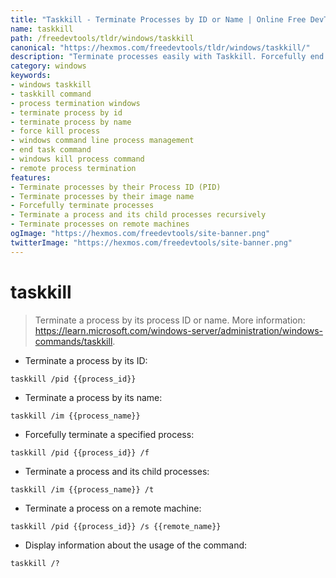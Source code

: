 ```yaml
---
title: "Taskkill - Terminate Processes by ID or Name | Online Free DevTools by Hexmos"
name: taskkill
path: /freedevtools/tldr/windows/taskkill
canonical: "https://hexmos.com/freedevtools/tldr/windows/taskkill/"
description: "Terminate processes easily with Taskkill. Forcefully end unresponsive applications and manage processes by name or ID on Windows. Free online tool, no registration required."
category: windows
keywords:
- windows taskkill
- taskkill command
- process termination windows
- terminate process by id
- terminate process by name
- force kill process
- windows command line process management
- end task command
- windows kill process command
- remote process termination
features:
- Terminate processes by their Process ID (PID)
- Terminate processes by their image name
- Forcefully terminate processes
- Terminate a process and its child processes recursively
- Terminate processes on remote machines
ogImage: "https://hexmos.com/freedevtools/site-banner.png"
twitterImage: "https://hexmos.com/freedevtools/site-banner.png"
---
```


# taskkill

> Terminate a process by its process ID or name.
> More information: <https://learn.microsoft.com/windows-server/administration/windows-commands/taskkill>.

- Terminate a process by its ID:

`taskkill /pid {{process_id}}`

- Terminate a process by its name:

`taskkill /im {{process_name}}`

- Forcefully terminate a specified process:

`taskkill /pid {{process_id}} /f`

- Terminate a process and its child processes:

`taskkill /im {{process_name}} /t`

- Terminate a process on a remote machine:

`taskkill /pid {{process_id}} /s {{remote_name}}`

- Display information about the usage of the command:

`taskkill /?`
